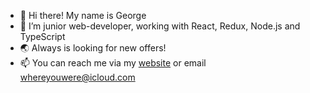 - 👋 Hi there! My name is George 
- 👀 I’m junior web-developer, working with React, Redux, Node.js and TypeScript
- 🌏 Always is looking for new offers!
- 📫 You can reach me via my [website](https://reversoid.ru) or email <a href="email:whereyouwere@icloud.com">whereyouwere@icloud.com</a> 

<!---
reversoid/reversoid is a ✨ special ✨ repository because its `README.md` (this file) appears on your GitHub profile.
You can click the Preview link to take a look at your changes.
--->
